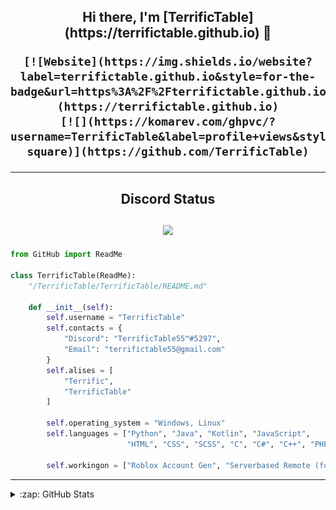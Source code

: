<div align="center">
    <h2>Hi there, I'm [TerrificTable](https://terrifictable.github.io) 👋

    [![Website](https://img.shields.io/website?label=terrifictable.github.io&style=for-the-badge&url=https%3A%2F%2Fterrifictable.github.io)](https://terrifictable.github.io)
    [![](https://komarev.com/ghpvc/?username=TerrificTable&label=profile+views&style=flat-square)](https://github.com/TerrificTable)
</div>

---

<div  align="center">
    <h2>Discord Status<br><br>
    <a href="https://discord.com/users/731220487035813989">
    <img height="80px" src="https://discord.c99.nl/widget/theme-2/731220487035813989.png" />
    </a><br>
</div>

```python
from GitHub import ReadMe

class TerrificTable(ReadMe):
    "/TerrificTable/TerrificTable/README.md"

    def __init__(self):
        self.username = "TerrificTable"
        self.contacts = {
            "Discord": "TerrificTable55™#5297",
            "Email": "terrifictable55@gmail.com"
        }
        self.alises = [
            "Terrific",
            "TerrificTable"
        ]

        self.operating_system = "Windows, Linux"
        self.languages = ["Python", "Java", "Kotlin", "JavaScript",
                          "HTML", "CSS", "SCSS", "C", "C#", "C++", "PHP", "Lua"]

        self.workingon = ["Roblox Account Gen", "Serverbased Remote (for a project of me)", "FunCaptcha Bypass"]                  
```

---
<details>
  <summary>:zap: GitHub Stats</summary>
</br>

<br><br>
<img src="https://github.com/TerrificTable/github-stats/blob/master/generated/overview.svg">
<br>
<img src="https://github.com/TerrificTable/github-stats/blob/master/generated/languages.svg">
<br>

<img align="center" alt="Nulled1337's GitHub Stats" src="https://github-readme-stats-eight-pink.vercel.app/api?username=TerrificTable&&show_icons=true&theme=tokyonight&layout=compact" />
</br>
<img align="center" src="https://github-readme-streak-stats.herokuapp.com/?user=TerrificTable&show_icons=true&theme=tokyonight&layout=compact" alt="Nulled1337" />

